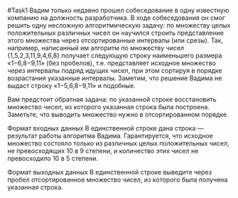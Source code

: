 #Task1
Вадим только недавно прошел собеседование в одну известную компанию на должность разработчика. 
В ходе собеседования он смог решить одну несложную алгоритмическую задачу: по множеству целых 
положительных различных чисел он научился строить представление этого множества через
отсортированные интервалы (или срезы). Так, например, написанный им алгоритм по множеству 
чисел ﻿{1,5,2,3,11,9,4,6,8}﻿ получает следующую строку наименьшего размера «﻿1−6,8−9,11﻿» (без пробелов),
т.е. представляет исходное множество через интервалы подряд идущих чисел, при этом
сортируя в порядке возрастания указанные интервалы. Заметим, 
что решение Вадима не выдаст строку «﻿1−5,6,8−9,11﻿» и подобные.

Вам предстоит обратная задача: по указанной строке восстановить множество чисел, 
из которого указанная строка была построена. Заметьте, что выводить множество нужно в отсортированном порядке.

Формат входных данных
В единственной строке дана строка — результат работы алгоритма Вадима. 
Гарантируется, что исходное множество состояло только из различных целых положительных чисел, 
не превосходящих ﻿10 в 9 степени﻿, и количество этих чисел не превосходило ﻿10 в 5 степени﻿.

Формат выходных данных
В единственной строке выведите через пробел отсортированное множество чисел, из которого была получена указанная строка.
